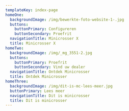 ```yaml
---
templateKey: index-page
homeOne:
  backgroundImage: /img/bewerkte-foto-website-1-.jpg
  buttons:
    buttonPrimary: Configureren
    buttonSecondary: Proefrit
  navigationTitle: Minicrosser X
  title: Minicrosser X
homeTwo:
  backgroundImage: /img/_mg_3551-2.jpg
  buttons:
    buttonPrimary: Proefrit
    buttonSecondary: Vind uw dealer
  navigationTitle: Ontdek Minicrosser
  title: Ontdek Minicrosser
homeThree:
  backgroundImage: /img/dit-is-mc-lees-meer.jpg
  buttonPrimary: Lees meer
  navigationTitle: Dit is minicrosser
  title: Dit is minicrosser
---
```


